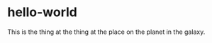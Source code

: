 hello-world
===========

This is the thing at the thing at the place on the planet in the galaxy.
              
